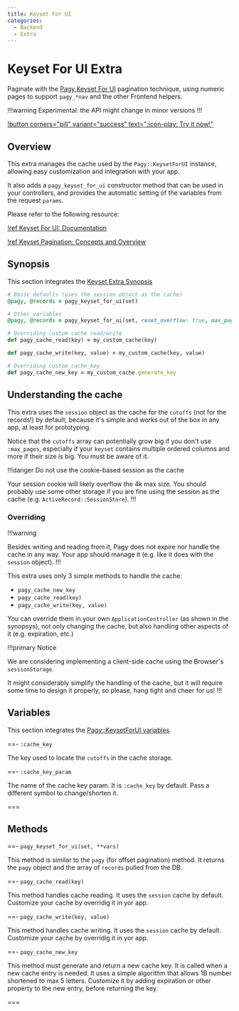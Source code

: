 ```yaml
---
title: Keyset For UI
categories:
  - Backend
  - Extra
---
```


# Keyset For UI Extra

Paginate with the [Pagy Keyset For UI](/docs/api/keyset_for_ui) pagination technique, using numeric pages to support `pagy_*nav`
and the other Frontend helpers.

!!!warning Experimental: the API might change in minor versions
!!!

[!button corners="pill" variant="success" text=":icon-play: Try it now!"](/playground.md#5-keyset-apps)

## Overview

This extra manages the cache used by the `Pagy::KeysetForUI` instance, allowing easy customization and integration with your app.

It also adds a `pagy_keyset_for_ui` constructor method that can be used in your controllers, and provides the automatic setting of
the variables from the request `params`.

Please refer to the following resource:

[!ref Keyset For UI: Documentation](/docs/api/keyset_for_ui.md)

[!ref Keyset Pagination: Concepts and Overview](/docs/api/keyset.md)

## Synopsis

This section integrates the [Keyset Extra Synopsis](/docs/extras/keyset.md)

```ruby Controller (action)
# Basic defaults (uses the session object as the cache)
@pagy, @records = pagy_keyset_for_ui(set)

# Other variables
@pagy, @records = pagy_keyset_for_ui(set, reset_overflow: true, max_pages: 100, **vars)
```

```ruby ApplicationController
# Overriding custom cache read/write
def pagy_cache_read(key) = my_custom_cache(key)

def pagy_cache_write(key, value) = my_custom_cache(key, value)

# Overriding custom cache_key
def pagy_cache_new_key = my_custom_cache.generate_key
```

## Understanding the cache

This extra uses the `session` object as the cache for the `cutoffs` (not for the records!) by default, because it's simple and
works out of the box in any app, at least for prototyping.

Notice that the `cutoffs` array can potentially grow big if you don't use `:max_pages`, especially if your `keyset` contains
multiple ordered columns and more if their size is big. You must be aware of it.

!!!danger Do not use the cookie-based session as the cache

Your session cookie will likely overflow the 4k max size. You should probably use some other storage if you are fine using the
session as the cache (e.g. `ActiveRecord::SessionStore`).
!!!

### Overriding

!!!warning

Besides writing and reading from it, Pagy does not expire nor handle the cache in any way. Your app should manage it (e.g. like it
does with the `session` object).
!!!

This extra uses only 3 simple methods to handle the cache:

- `pagy_cache_new_key`
- `pagy_cache_read(key)`
- `pagy_cache_write(key, value)`

You can override them in your own `ApplicationController` (as shown in the synopsys), not only changing the cache, but also
handling other aspects of it (e.g. expiration, etc.)

!!!primary Notice

We are considering implementing a client-side cache using the Browser's `sessionStorage`.

It might considerably simplify the handling of the cache, but it will require some time to design it properly, so please, hang
tight and cheer for us!
!!!

## Variables

This section integrates the [Pagy::KeysetForUI variables](/docs/api/keyset_for_ui#variables).

==- `:cache_key`

The key used to locate the `cutoffs` in the cache storage.

==- `:cache_key_param`

The name of the cache key param. It is `:cache_key` by default. Pass a different symbol to change/shorten it.

===

## Methods

==- `pagy_keyset_for_ui(set, **vars)`

This method is similar to the `pagy` (for offset pagination) method. It returns the `pagy` object and the array of `records`
pulled from the DB.

==- `pagy_cache_read(key)`

This method handles cache reading. It uses the `session` cache by default. Customize your cache by overridig it in yor app.

==- `pagy_cache_write(key, value)`

This method handles cache writing. It uses the `session` cache by default. Customize your cache by overridig it in yor app.

==- `pagy_cache_new_key`

This method must generate and return a new cache key. It is called when a new cache entry is needed. It uses a simple algorithm
that allows 1B number shortened to max 5 letters. Customize it by adding expiration or other property to the new entry, before
returning the key.

===
